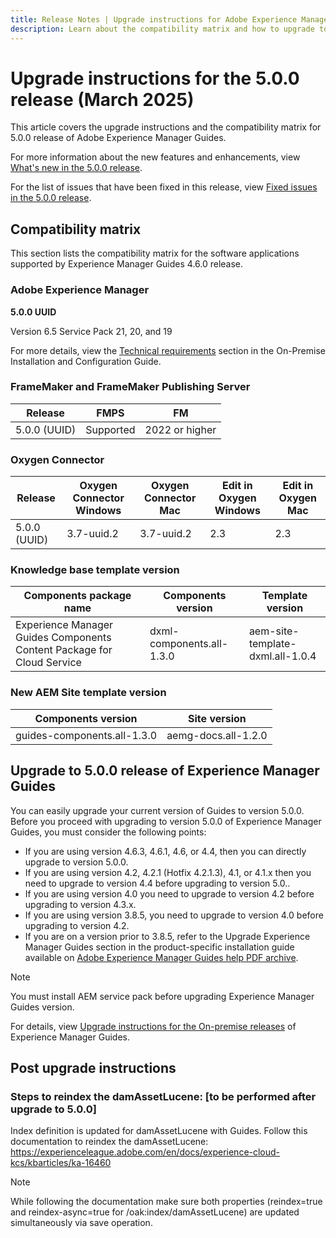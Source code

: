 ```yaml
---
title: Release Notes | Upgrade instructions for Adobe Experience Manager Guides 5.0.0 release
description: Learn about the compatibility matrix and how to upgrade to the 5.0.0 release of Adobe Experience Manager Guides.
---
```

# Upgrade instructions for the 5.0.0 release (March 2025)

This article covers the upgrade instructions and the  compatibility matrix for 5.0.0 release of Adobe Experience Manager Guides.

For more information about the new features and enhancements, view [What's new in the 5.0.0 release](../release-info/whats-new-4-6.md).

For the list of issues that have been fixed in this release, view [Fixed issues in the 5.0.0 release](../release-info/fixed-issues-5-0-0.md).

## Compatibility matrix

This section lists the compatibility matrix for the software applications supported by Experience Manager Guides 4.6.0 release. 

### Adobe Experience Manager

**5.0.0 UUID**

Version 6.5 Service Pack 21, 20, and 19

For more details, view the [Technical requirements](../install-guide/download-install-technical-requirements.md) section in the On-Premise Installation and Configuration Guide.

### FrameMaker and FrameMaker Publishing Server

|Release| FMPS| FM |
| --- | --- | --- |
|5.0.0 (UUID) | Supported | 2022 or higher  |

### Oxygen Connector

| Release | Oxygen Connector Windows | Oxygen Connector Mac | Edit in Oxygen Windows | Edit in Oxygen Mac |  
| --- | --- | --- |--- |--- |
| 5.0.0 (UUID) | 3.7-uuid.2|3.7-uuid.2 |2.3 | 2.3  |

### Knowledge base template version

|Components package name| Components version | Template version|
|---|---|---|
|Experience Manager Guides Components Content Package for Cloud Service|dxml-components.all-1.3.0| aem-site-template-dxml.all-1.0.4|

### New AEM Site template version


| Components version | Site version|
|---|---|
|guides-components.all-1.3.0|aemg-docs.all-1.2.0|


## Upgrade to 5.0.0 release of Experience Manager Guides

You can easily upgrade your current version of Guides to version 5.0.0. Before you proceed with upgrading to version 5.0.0 of Experience Manager Guides, you must consider the following points:

- If you are using version 4.6.3, 4.6.1, 4.6, or 4.4, then you can directly upgrade to version 5.0.0. 
- If you are using version 4.2, 4.2.1 (Hotfix 4.2.1.3), 4.1, or 4.1.x then you need to upgrade to version 4.4 before upgrading to version 5.0..
- If you are using version 4.0 you need to upgrade to version 4.2 before upgrading to version 4.3.x.
- If you are using version 3.8.5, you need to upgrade to version 4.0 before upgrading to version 4.2.
- If you are on a version prior to 3.8.5, refer to the Upgrade Experience Manager Guides section in the product-specific installation guide available on [Adobe Experience Manager Guides help PDF archive](https://helpx.adobe.com/xml-documentation-for-experience-manager/archive.html).

>[!NOTE]
>
>You must install AEM service pack before upgrading Experience Manager Guides version.

For details, view [Upgrade instructions for the On-premise releases](../install-guide/upgrade-xml-documentation.md) of Experience Manager Guides.

## Post upgrade instructions

### Steps to reindex the damAssetLucene: [to be performed after upgrade to 5.0.0]

Index definition is updated for damAssetLucene with Guides. Follow this documentation to reindex the damAssetLucene: https://experienceleague.adobe.com/en/docs/experience-cloud-kcs/kbarticles/ka-16460

>[!NOTE]
>
> While following the documentation make sure both properties (reindex=true and reindex-async=true for /oak:index/damAssetLucene) are updated simultaneously via save operation.
